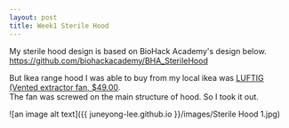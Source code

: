 ```yaml
---
layout: post
title: Week1 Sterile Hood
---
```


My sterile hood design is based on BioHack Academy's design below.
<https://github.com/biohackacademy/BHA_SterileHood>

But Ikea range hood I was able to buy from my local ikea was [LUFTIG (Vented extractor fan, $49.00](https://www.ikea.com/us/en/catalog/products/20222533/).<BR>
The fan was screwed on the main structure of hood. So I took it out.

![an image alt text]({{ juneyong-lee.github.io }}/images/Sterile Hood 1.jpg)
